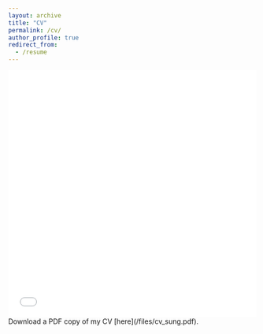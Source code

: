 ```yaml
---
layout: archive
title: "CV"
permalink: /cv/
author_profile: true
redirect_from:
  - /resume
---
```


<iframe src="/files/CV_Chao.pdf" width="100%" height="500" frameborder="no" border="0" marginwidth="0" marginheight="0"></iframe>
Download a PDF copy of my CV [here](/files/cv_sung.pdf).
